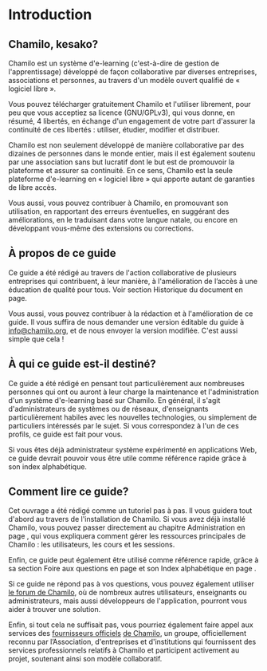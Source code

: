 # Introduction

## Chamilo, kesako?

Chamilo est un système d&#039;e-learning (c&#039;est-à-dire de gestion de l&#039;apprentissage) développé de façon collaborative par diverses entreprises, associations et personnes, au travers d&#039;un modèle ouvert qualifié de « logiciel libre ».

Vous pouvez télécharger gratuitement Chamilo et l&#039;utiliser librement, pour peu que vous acceptiez sa licence (GNU/GPLv3), qui vous donne, en résumé, 4 libertés, en échange d&#039;un engagement de votre part d&#039;assurer la continuité de ces libertés : utiliser, étudier, modifier et distribuer.

Chamilo est non seulement développé de manière collaborative par des dizaines de personnes dans le monde entier, mais il est également soutenu par une association sans but lucratif dont le but est de promouvoir la plateforme et assurer sa continuité. En ce sens, Chamilo est la seule plateforme d&#039;e-learning en « logiciel libre » qui apporte autant de garanties de libre accès.

Vous aussi, vous pouvez contribuer à Chamilo, en promouvant son utilisation, en rapportant des erreurs éventuelles, en suggérant des améliorations, en le traduisant dans votre langue natale, ou encore en développant vous-même des extensions ou corrections.

## À propos de ce guide

Ce guide a été rédigé au travers de l&#039;action collaborative de plusieurs entreprises qui contribuent, à leur manière, à l&#039;amélioration de l’accès à une éducation de qualité pour tous. Voir section Historique du document en page.

Vous aussi, vous pouvez contribuer à la rédaction et à l&#039;amélioration de ce guide. Il vous suffira de nous demander une version éditable du guide à info@chamilo.org, et de nous envoyer la version modifiée. C&#039;est aussi simple que cela !

## À qui ce guide est-il destiné?

Ce guide a été rédigé en pensant tout particulièrement aux nombreuses personnes qui ont ou auront à leur charge la maintenance et l&#039;administration d&#039;un système d&#039;e-learning basé sur Chamilo. En général, il s&#039;agit d&#039;administrateurs de systèmes ou de réseaux, d&#039;enseignants particulièrement habiles avec les nouvelles technologies, ou simplement de particuliers intéressés par le sujet. Si vous correspondez à l&#039;un de ces profils, ce guide est fait pour vous.

Si vous êtes déjà administrateur système expérimenté en applications Web, ce guide devrait pouvoir vous être utile comme référence rapide grâce à son index alphabétique.

## Comment lire ce guide?

Cet ouvrage a été rédigé comme un tutoriel pas à pas. Il vous guidera tout d&#039;abord au travers de l&#039;installation de Chamilo. Si vous avez déjà installé Chamilo, vous pouvez passer directement au chapitre Administration en page , qui vous expliquera comment gérer les ressources principales de Chamilo : les utilisateurs, les cours et les sessions.

Enfin, ce guide peut également être utilisé comme référence rapide, grâce à sa section Foire aux questions en page et son Index alphabétique en page .

Si ce guide ne répond pas à vos questions, vous pouvez également utiliser [le forum de Chamilo](https://chamilo.org/forum), où de nombreux autres utilisateurs, enseignants ou administrateurs, mais aussi développeurs de l&#039;application, pourront vous aider à trouver une solution.

Enfin, si tout cela ne suffisait pas, vous pourriez également faire appel aux services des [fournisseurs officiels](https://chamilo.org/fr/communaute/fournisseurs) [de Chamilo](https://chamilo.org/fr/communaute/fournisseurs), un groupe, officiellement reconnu par l’Association, d&#039;entreprises et d&#039;institutions qui fournissent des services professionnels relatifs à Chamilo et participent activement au projet, soutenant ainsi son modèle collaboratif.